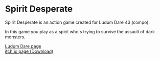 # Spirit Desperate
Spirit Desperate is an action game created for Ludum Dare 43 (compo).

In this game you play as a spirit who's trying to survive the assault of dark monsters.

[Ludum Dare page](https://ldjam.com/events/ludum-dare/43/spirit-desperate)  
[itch.io page (Download)](https://zanagi.itch.io/spirit-desperate)